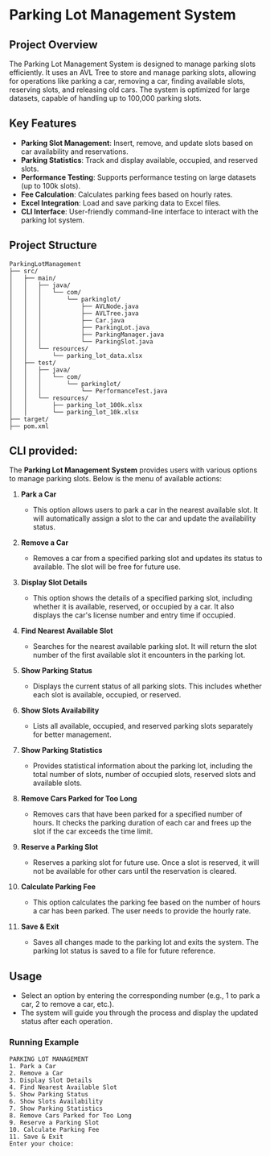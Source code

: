 # Parking Lot Management System

## Project Overview
The Parking Lot Management System is designed to manage parking slots efficiently. It uses an AVL Tree to store and manage parking slots, allowing for operations like parking a car, removing a car, finding available slots, reserving slots, and releasing old cars. The system is optimized for large datasets, capable of handling up to 100,000 parking slots.

## Key Features
- **Parking Slot Management**: Insert, remove, and update slots based on car availability and reservations.
- **Parking Statistics**: Track and display available, occupied, and reserved slots.
- **Performance Testing**: Supports performance testing on large datasets (up to 100k slots).
- **Fee Calculation**: Calculates parking fees based on hourly rates.
- **Excel Integration**: Load and save parking data to Excel files.
- **CLI Interface**: User-friendly command-line interface to interact with the parking lot system.

## Project Structure

```
ParkingLotManagement
├── src/
│   ├── main/
│   │   ├── java/
│   │   │   └── com/
│   │   │       └── parkinglot/
│   │   │           ├── AVLNode.java
│   │   │           ├── AVLTree.java
│   │   │           ├── Car.java
│   │   │           ├── ParkingLot.java
│   │   │           ├── ParkingManager.java
│   │   │           └── ParkingSlot.java
│   │   └── resources/
│   │       └── parking_lot_data.xlsx
│   ├── test/
│   │   ├── java/
│   │   │   └── com/
│   │   │       └── parkinglot/
│   │   │           └── PerformanceTest.java
│   │   └── resources/
│   │       ├── parking_lot_100k.xlsx
│   │       └── parking_lot_10k.xlsx
├── target/
├── pom.xml
```

## CLI provided:

The **Parking Lot Management System** provides users with various options to manage parking slots. Below is the menu of available actions:

1. **Park a Car**
   - This option allows users to park a car in the nearest available slot. It will automatically assign a slot to the car and update the availability status.

2. **Remove a Car**
   - Removes a car from a specified parking slot and updates its status to available. The slot will be free for future use.

3. **Display Slot Details**
   - This option shows the details of a specified parking slot, including whether it is available, reserved, or occupied by a car. It also displays the car's license number and entry time if occupied.

4. **Find Nearest Available Slot**
   - Searches for the nearest available parking slot. It will return the slot number of the first available slot it encounters in the parking lot.

5. **Show Parking Status**
   - Displays the current status of all parking slots. This includes whether each slot is available, occupied, or reserved.

6. **Show Slots Availability**
   - Lists all available, occupied, and reserved parking slots separately for better management.

7. **Show Parking Statistics**
   - Provides statistical information about the parking lot, including the total number of slots, number of occupied slots, reserved slots and available slots.

8. **Remove Cars Parked for Too Long**
   - Removes cars that have been parked for a specified number of hours. It checks the parking duration of each car and frees up the slot if the car exceeds the time limit.

9. **Reserve a Parking Slot**
   - Reserves a parking slot for future use. Once a slot is reserved, it will not be available for other cars until the reservation is cleared.

10. **Calculate Parking Fee**
    - This option calculates the parking fee based on the number of hours a car has been parked. The user needs to provide the hourly rate.

11. **Save & Exit**
    - Saves all changes made to the parking lot and exits the system. The parking lot status is saved to a file for future reference.

## **Usage**

- Select an option by entering the corresponding number (e.g., 1 to park a car, 2 to remove a car, etc.).
- The system will guide you through the process and display the updated status after each operation.

### Running Example
```
PARKING LOT MANAGEMENT
1. Park a Car
2. Remove a Car
3. Display Slot Details
4. Find Nearest Available Slot
5. Show Parking Status
6. Show Slots Availability
7. Show Parking Statistics
8. Remove Cars Parked for Too Long
9. Reserve a Parking Slot
10. Calculate Parking Fee
11. Save & Exit
Enter your choice:
```
